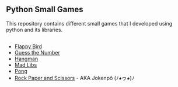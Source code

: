 ## Python Small Games

This repository contains different small games that I developed using python and its libraries.

##

- [Flappy Bird](https://github.com/marcoshsq/Python_Games/tree/main/Flappy%20Bird%20Game)
- [Guess the Number](https://github.com/marcoshsq/Python_Games/tree/main/Guess%20the%20Number)
- [Hangman](https://github.com/marcoshsq/Python_Games/tree/main/Hangman)
- [Mad Libs](https://github.com/marcoshsq/Python_Games/tree/main/Madlibs)
- [Pong](https://github.com/marcoshsq/Python_Games/tree/main/Pong)
- [Rock Paper and Scissors](https://github.com/marcoshsq/Python_Games/tree/main/Rock%20Paper%20and%20Scissors) - AKA Jokenpô (ﾉ◕ヮ◕)ﾉ

